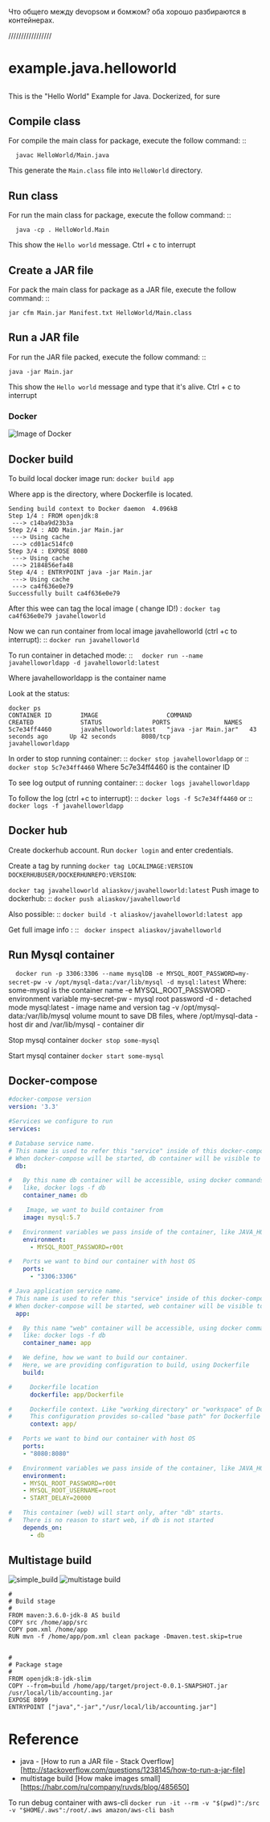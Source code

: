 Что общего между devopsом и бомжом?
оба хорошо разбираются в контейнерах.

/////////////////

example.java.helloworld
=======================
##
This is the "Hello World" Example for Java. Dockerized, for sure
##


Compile class
-------------

For compile the main class for package, execute the follow command: ::

``  javac HelloWorld/Main.java``

This generate the ``Main.class`` file into ``HelloWorld`` directory.

Run class
---------

For run the main class for package, execute the follow command: ::

``  java -cp . HelloWorld.Main``

This show the ``Hello world`` message. Ctrl + c to interrupt

Create a JAR file
-----------------

For pack the main class for package as a JAR file, execute the follow command: ::

  ``jar cfm Main.jar Manifest.txt HelloWorld/Main.class``


Run a JAR file
--------------

For run the JAR file packed, execute the follow command: ::

  ``java -jar Main.jar``

This show the ``Hello world`` message and type that it's alive. Ctrl + c to interrupt

### Docker ###
![Image of Docker](https://github.com/aliaskov/docker-principles/blob/master/docker.png)


Docker build
--------------
To build local docker image run: 
  ``docker build app``

Where app is the directory, where Dockerfile is located.

```
Sending build context to Docker daemon  4.096kB
Step 1/4 : FROM openjdk:8
 ---> c14ba9d23b3a
Step 2/4 : ADD Main.jar Main.jar
 ---> Using cache
 ---> cd01ac514fc0
Step 3/4 : EXPOSE 8080
 ---> Using cache
 ---> 2184856efa48
Step 4/4 : ENTRYPOINT java -jar Main.jar
 ---> Using cache
 ---> ca4f636e0e79
Successfully built ca4f636e0e79

```
After this wee can tag the local image ( change ID!) : 
  ``docker tag ca4f636e0e79 javahelloworld``

Now we can run container from local image javahelloworld (ctrl +c to interrupt): ::
  ``docker run javahelloworld``

To run container in detached mode: ::
``  docker run --name javahelloworldapp -d javahelloworld:latest``

Where javahelloworldapp is the container name

Look at the status:
```
docker ps
CONTAINER ID        IMAGE                   COMMAND                CREATED             STATUS              PORTS               NAMES
5c7e34ff4460        javahelloworld:latest   "java -jar Main.jar"   43 seconds ago      Up 42 seconds       8080/tcp            javahelloworldapp
```
In order to stop running container: ::
  ``docker stop javahelloworldapp``
or ::
  ``docker stop 5c7e34ff4460``
Where 5c7e34ff4460 is the container ID

To see log output of running container: ::
  ``docker logs javahelloworldapp``

To follow the log (ctrl +c to interrupt): ::
  ``docker logs -f 5c7e34ff4460``
or ::
  ``docker logs -f javahelloworldapp``


  Docker hub
  --------------

Create dockerhub account.
Run 
`` docker login `` 
and enter credentials.

Create a tag by running 
``docker tag LOCALIMAGE:VERSION DOCKERHUBUSER/DOCKERHUNREPO:VERSION``:

``
docker tag javahelloworld aliaskov/javahelloworld:latest
``
Push image to dockerhub: ::
``docker push aliaskov/javahelloworld
``

Also possible: ::
  ``docker build -t aliaskov/javahelloworld:latest app
  ``

Get full image info : ::
``  docker inspect aliaskov/javahelloworld
``


Run Mysql container
--------------

``  
docker run -p 3306:3306 --name mysqlDB -e MYSQL_ROOT_PASSWORD=my-secret-pw -v /opt/mysql-data:/var/lib/mysql -d mysql:latest
``
Where:
  some-mysql is the container name
  -e MYSQL_ROOT_PASSWORD - environment variable
  my-secret-pw - mysql root password
  -d - detached mode
   mysql:latest - image name and version tag
  -v /opt/mysql-data:/var/lib/mysql 
  volume mount to save DB files, where /opt/mysql-data - host dir and /var/lib/mysql - container dir

Stop mysql container
 `` docker stop some-mysql ``

Start mysql container
  `` docker start some-mysql ``


  Docker-compose
  --------------

```yml
#docker-compose version
version: '3.3'

#Services we configure to run
services:

# Database service name.
# This name is used to refer this "service" inside of this docker-compose.yml configuration file
# When docker-compose will be started, db container will be visible to other containers of this file by name "db"
  db:

#   By this name db container will be accessible, using docker commands, intead of container name,
#   like, docker logs -f db
    container_name: db

#    Image, we want to build container from
    image: mysql:5.7

#   Environment variables we pass inside of the container, like JAVA_HOME
    environment:
      - MYSQL_ROOT_PASSWORD=r00t

#   Ports we want to bind our container with host OS
    ports:
      - "3306:3306"

# Java application service name.
# This name is used to refer this "service" inside of this docker-compose.yml configuration file
# When docker-compose will be started, web container will be visible to other containers of this file by name "web"
  app:

#   By this name "web" container will be accessible, using docker commands, instead of container name,
#   like: docker logs -f db
    container_name: app

#   We define, how we want to build our container.
#   Here, we are providing configuration to build, using Dockerfile
    build:

#     Dockerfile location
      dockerfile: app/Dockerfile

#     Dockerfile context. Like "working directory" or "workspace" of Dockerfile.
#     This configuration provides so-called "base path" for Dockerfile
      context: app/

#   Ports we want to bind our container with host OS
    ports:
    - "8080:8080"

#   Environment variables we pass inside of the container, like JAVA_HOME
    environment:
    - MYSQL_ROOT_PASSWORD=r00t
    - MYSQL_ROOT_USERNAME=root
    - START_DELAY=20000

#   This container (web) will start only, after "db" starts.
#   There is no reason to start web, if db is not started
    depends_on:
      - db
```

  Multistage build
  --------------
![simple_build](https://github.com/aliaskov/docker-principles/blob/master/simplebuild.png)
![multistage build](https://github.com/aliaskov/docker-principles/blob/master/multistage_build.png)

```
#
# Build stage
#
FROM maven:3.6.0-jdk-8 AS build
COPY src /home/app/src
COPY pom.xml /home/app
RUN mvn -f /home/app/pom.xml clean package -Dmaven.test.skip=true


#
# Package stage
#
FROM openjdk:8-jdk-slim
COPY --from=build /home/app/target/project-0.0.1-SNAPSHOT.jar /usr/local/lib/accounting.jar
EXPOSE 8099
ENTRYPOINT ["java","-jar","/usr/local/lib/accounting.jar"]
```

Reference
=========

- java - [How to run a JAR file - Stack Overflow] [http://stackoverflow.com/questions/1238145/how-to-run-a-jar-file]
- multistage build [How make images small] [https://habr.com/ru/company/ruvds/blog/485650]

To run debug container with aws-cli
`` docker run -it --rm -v "$(pwd)":/src -v "$HOME/.aws":/root/.aws amazon/aws-cli bash ``

